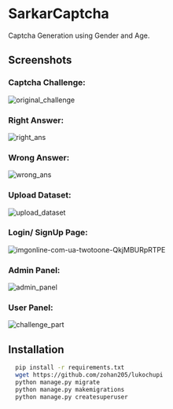 
# SarkarCaptcha

Captcha Generation using Gender and Age.

## Screenshots

### Captcha Challenge:
![original_challenge](https://user-images.githubusercontent.com/57668492/143672736-b04b0fa2-a549-4b99-bd35-368e313c7d01.png)

### Right Answer:
![right_ans](https://user-images.githubusercontent.com/57668492/143672761-71864c53-7c77-4373-a941-cf97ec213abd.png)

### Wrong Answer:
![wrong_ans](https://user-images.githubusercontent.com/57668492/143672782-bf00c068-779c-4835-b57f-5305d4457aad.png)

### Upload Dataset:
![upload_dataset](https://user-images.githubusercontent.com/57668492/143672788-b6b98787-2a27-45d1-a6ad-e6c8092c0985.png)

### Login/ SignUp Page:

![imgonline-com-ua-twotoone-QkjMBURpRTPE](https://user-images.githubusercontent.com/57668492/143672963-84cf51ce-e932-44af-82e3-dd395ec3067d.jpg)


### Admin Panel:
![admin_panel](https://user-images.githubusercontent.com/57668492/143672699-8883885c-b17d-4b53-aaa9-9f059fcefab6.png)

### User Panel:
![challenge_part](https://user-images.githubusercontent.com/57668492/143672721-123b8fad-27b8-4242-ac44-f8bd8d0ea012.png)



## Installation


```bash
  pip install -r requirements.txt
  wget https://github.com/zohan205/lukochupi
  python manage.py migrate
  python manage.py makemigrations
  python manage.py createsuperuser

```



  

  
